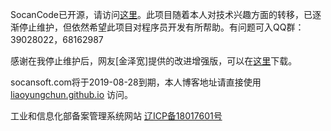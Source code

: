 SocanCode已开源，请访问[这里](https://github.com/liaoyungchun/SocanCode7)。此项目随着本人对技术兴趣方面的转移，已逐渐停止维护，但依然希望此项目对程序员开发有所帮助。有问题可入QQ群：39028022，68162987

感谢在我停止维护后，网友[金泽宽]提供的改进增强版，可以在[这里](https://pan.baidu.com/s/1skHMeF7)下载。

socansoft.com将于2019-08-28到期，本人博客地址请直接使用 [liaoyungchun.github.io]( http://liaoyungchun.github.io/) 访问。

工业和信息化部备案管理系统网站 [辽ICP备18017601号](http://www.beian.miit.gov.cn)

